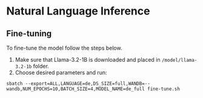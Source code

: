 # Natural Language Inference

## Fine-tuning

To fine-tune the model follow the steps below.
1. Make sure that Llama-3.2-1B is downloaded and placed in `/model/llama-3.2-1b` folder.
2. Choose desired parameters and run:
```
sbatch --export=ALL,LANGUAGE=de,DS_SIZE=full,WANDB=--wandb,NUM_EPOCHS=10,BATCH_SIZE=4,MODEL_NAME=de_full fine-tune.sh
```
